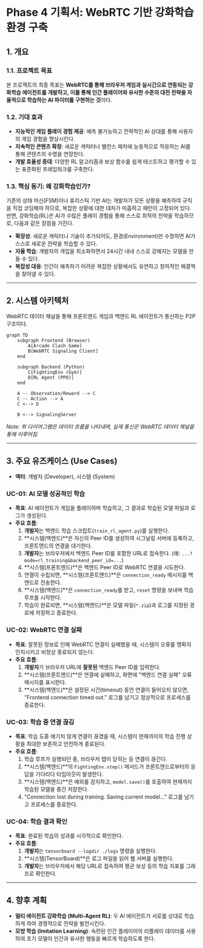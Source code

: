 # Phase 4 기획서: WebRTC 기반 강화학습 환경 구축

## 1. 개요

### 1.1. 프로젝트 목표
본 프로젝트의 최종 목표는 **WebRTC를 통해 브라우저 게임과 실시간으로 연동되는 강화학습 에이전트를 개발하고, 이를 통해 인간 플레이어와 유사한 수준의 대전 전략을 자율적으로 학습하는 AI 파이터를 구현하는 것**이다.

### 1.2. 기대 효과
-   **지능적인 게임 플레이 경험 제공**: 예측 불가능하고 전략적인 AI 상대를 통해 사용자의 게임 경험을 향상시킨다.
-   **지속적인 콘텐츠 확장**: 새로운 캐릭터나 밸런스 패치에 능동적으로 적응하는 AI를 통해 콘텐츠의 수명을 연장한다.
-   **개발 효율성 증대**: 다양한 RL 알고리즘과 보상 함수를 쉽게 테스트하고 평가할 수 있는 표준화된 프레임워크를 구축한다.

### 1.3. 핵심 동기: 왜 강화학습인가?
기존의 상태 머신(FSM)이나 휴리스틱 기반 AI는 개발자가 모든 상황을 예측하여 규칙을 직접 코딩해야 하므로, 복잡한 상황에 대한 대처가 미흡하고 패턴이 고정되어 있다. 반면, 강화학습(RL)은 AI가 수많은 플레이 경험을 통해 스스로 최적의 전략을 학습하므로, 다음과 같은 장점을 가진다.

-   **확장성**: 새로운 캐릭터나 기술이 추가되어도, 환경(Environment)만 수정하면 AI가 스스로 새로운 전략을 학습할 수 있다.
-   **자율 학습**: 개발자의 개입을 최소화하면서 24시간 내내 스스로 강해지는 모델을 만들 수 있다.
-   **복잡성 대응**: 인간이 예측하기 어려운 복잡한 상황에서도 유연하고 창의적인 해결책을 찾아낼 수 있다.

---

## 2. 시스템 아키텍처

WebRTC 데이터 채널을 통해 프론트엔드 게임과 백엔드 RL 에이전트가 통신하는 P2P 구조이다.

```mermaid
graph TD
    subgraph Frontend (Browser)
        A[Arcade Clash Game]
        B[WebRTC Signaling Client]
    end

    subgraph Backend (Python)
        C[FightingEnv (Gym)]
        D[RL Agent (PPO)]
    end

    A -- Observation/Reward --> C
    C -- Action --> A
    C <--> D

    B <--> SignalingServer
```
*Note: 위 다이어그램은 데이터 흐름을 나타내며, 실제 통신은 WebRTC 데이터 채널을 통해 이루어짐.*

---

## 3. 주요 유즈케이스 (Use Cases)

-   **액터**: 개발자 (Developer), 시스템 (System)

### UC-01: AI 모델 성공적인 학습
-   **목표**: AI 에이전트가 게임을 플레이하며 학습하고, 그 결과로 학습된 모델 파일과 로그가 생성된다.
-   **주요 흐름**:
    1.  **개발자**는 백엔드 학습 스크립트(`train_rl_agent.py`)를 실행한다.
    2.  **시스템(백엔드)**은 자신의 Peer ID를 생성하여 시그널링 서버에 등록하고, 프론트엔드의 연결을 대기한다.
    3.  **개발자**는 브라우저에서 백엔드 Peer ID를 포함한 URL로 접속한다. (예: `...?mode=rl_training&backend_peer_id=...`)
    4.  **시스템(프론트엔드)**은 백엔드 Peer ID로 WebRTC 연결을 시도한다.
    5.  연결이 수립되면, **시스템(프론트엔드)**은 `connection_ready` 메시지를 백엔드로 전송한다.
    6.  **시스템(백엔드)**은 `connection_ready`를 받고, `reset` 명령을 보내며 학습 루프를 시작한다.
    7.  학습이 완료되면, **시스템(백엔드)**은 모델 파일(`*.zip`)과 로그를 지정된 경로에 저장하고 종료한다.

### UC-02: WebRTC 연결 실패
-   **목표**: 잘못된 정보로 인해 WebRTC 연결이 실패했을 때, 시스템이 오류를 명확히 인지시키고 비정상 종료되지 않는다.
-   **주요 흐름**:
    1.  **개발자**가 브라우저 URL에 **잘못된** 백엔드 Peer ID를 입력한다.
    2.  **시스템(프론트엔드)**은 연결에 실패하고, 화면에 "백엔드 연결 실패" 오류 메시지를 표시한다.
    3.  **시스템(백엔드)**은 설정된 시간(timeout) 동안 연결이 들어오지 않으면, "Frontend connection timed out." 로그를 남기고 정상적으로 프로세스를 종료한다.

### UC-03: 학습 중 연결 끊김
-   **목표**: 학습 도중 예기치 않게 연결이 끊겼을 때, 시스템이 현재까지의 학습 진행 상황을 최대한 보존하고 안전하게 종료된다.
-   **주요 흐름**:
    1.  학습 루프가 실행되던 중, 브라우저 탭이 닫히는 등 연결이 끊긴다.
    2.  **시스템(백엔드)**의 `FightingEnv.step()` 메서드가 프론트엔드로부터의 응답을 기다리다 타임아웃이 발생한다.
    3.  **시스템(백엔드)**은 예외를 감지하고, `model.save()`를 호출하여 현재까지 학습된 모델을 중간 저장한다.
    4.  "Connection lost during training. Saving current model..." 로그를 남기고 프로세스를 종료한다.

### UC-04: 학습 결과 확인
-   **목표**: 완료된 학습의 성과를 시각적으로 확인한다.
-   **주요 흐름**:
    1.  **개발자**는 `tensorboard --logdir ./logs` 명령을 실행한다.
    2.  **시스템(TensorBoard)**은 로그 파일을 읽어 웹 서버를 실행한다.
    3.  **개발자**는 브라우저에서 해당 URL로 접속하여 평균 보상 등의 학습 지표를 그래프로 확인한다.

---

## 4. 향후 계획

-   **멀티 에이전트 강화학습 (Multi-Agent RL)**: 두 AI 에이전트가 서로를 상대로 학습하게 하여 경쟁적으로 전략을 발전시킨다.
-   **모방 학습 (Imitation Learning)**: 숙련된 인간 플레이어의 리플레이 데이터를 사용하여 초기 모델이 인간과 유사한 행동을 빠르게 학습하도록 한다.
